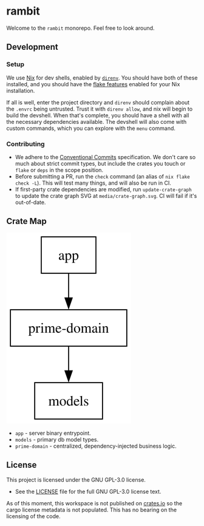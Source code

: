 # rambit

Welcome to the `rambit` monorepo. Feel free to look around.

## Development

### Setup

We use [Nix](https://nixos.org/) for dev shells, enabled by [`direnv`](https://direnv.net/).
You should have both of these installed, and you should have the
[flake features](https://nixos.wiki/wiki/flakes) enabled for your Nix installation.

If all is well, enter the project directory and `direnv` should complain about
the `.envrc` being untrusted. Trust it with `direnv allow`, and nix will begin
to build the devshell. When that's complete, you should have a shell with all
the necessary dependencies available. The devshell will also come with custom
commands, which you can explore with the `menu` command.

### Contributing
- We adhere to the [Conventional Commits](https://www.conventionalcommits.org/en/v1.0.0/) specification. We don't care so much about strict commit types, but include the crates you touch or `flake` or `deps` in the scope position.
- Before submitting a PR, run the `check` command (an alias of `nix flake check -L`). This will test many things, and will also be run in CI.
- If first-party crate dependencies are modified, run `update-crate-graph` to update the crate graph SVG at `media/crate-graph.svg`. CI will fail if it's out-of-date.

## Crate Map
![Crate Graph](./media/crate-graph.svg)

- `app` - server binary entrypoint.
- `models` - primary db model types.
- `prime-domain` - centralized, dependency-injected business logic.

## License

This project is licensed under the GNU GPL-3.0 license. 

- See the [LICENSE](./LICENSE) file for the full GNU GPL-3.0 license text.

As of this moment, this workspace is not published on [crates.io](https://crates.io) so the cargo license metadata is not populated. This has no bearing on the licensing of the code.

